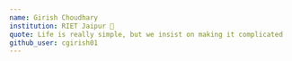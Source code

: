 ```yaml
---
name: Girish Choudhary 
institution: RIET Jaipur 🚩 
quote: Life is really simple, but we insist on making it complicated 
github_user: cgirish01
---
```

